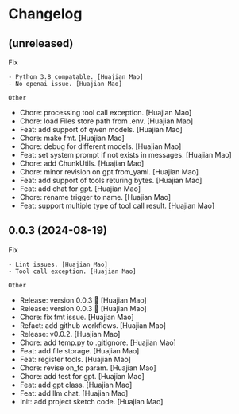 Changelog
=========


(unreleased)
------------

Fix
~~~
- Python 3.8 compatable. [Huajian Mao]
- No openai issue. [Huajian Mao]

Other
~~~~~
- Chore: processing tool call exception. [Huajian Mao]
- Chore: load Files store path from .env. [Huajian Mao]
- Feat: add support of qwen models. [Huajian Mao]
- Chore: make fmt. [Huajian Mao]
- Chore: debug for different models. [Huajian Mao]
- Feat: set system prompt if not exists in messages. [Huajian Mao]
- Chore: add ChunkUtils. [Huajian Mao]
- Chore: minor revision on gpt from_yaml. [Huajian Mao]
- Feat: add support of tools returing bytes. [Huajian Mao]
- Feat: add chat for gpt. [Huajian Mao]
- Chore: rename trigger to name. [Huajian Mao]
- Feat: support multiple type of tool call result. [Huajian Mao]


0.0.3 (2024-08-19)
------------------

Fix
~~~
- Lint issues. [Huajian Mao]
- Tool call exception. [Huajian Mao]

Other
~~~~~
- Release: version 0.0.3 🚀 [Huajian Mao]
- Release: version 0.0.3 🚀 [Huajian Mao]
- Chore: fix fmt issue. [Huajian Mao]
- Refact: add github workflows. [Huajian Mao]
- Release: v0.0.2. [Huajian Mao]
- Chore: add temp.py to .gitignore. [Huajian Mao]
- Feat: add file storage. [Huajian Mao]
- Feat: register tools. [Huajian Mao]
- Chore: revise on_fc param. [Huajian Mao]
- Chore: add test for gpt. [Huajian Mao]
- Feat: add gpt class. [Huajian Mao]
- Feat: add llm chat. [Huajian Mao]
- Init: add project sketch code. [Huajian Mao]


